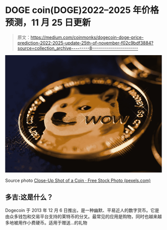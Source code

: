 # DOGE coin(DOGE)2022–2025 年价格预测，11 月 25 日更新

> 原文：<https://medium.com/coinmonks/dogecoin-doge-price-prediction-2022-2025-update-25th-of-november-f02c9bdf3884?source=collection_archive---------8----------------------->

![](img/b51fb4abf02f71cf91f7cc53a20b3c3f.png)

Source photo [Close-Up Shot of a Coin · Free Stock Photo (pexels.com)](https://www.pexels.com/photo/close-up-shot-of-a-coin-7767506/)

## 多吉:这是什么？

Dogecoin 于 2013 年 12 月 6 日推出，是一种幽默、平易近人的数字货币。它是由众多钱包和交易平台支持的莱特币的分叉。最常见的应用是购物，同时也越来越多地被用作小费硬币。适用于赠送…的礼物